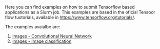 Here you can find examples on how to submit Tensorflow based applications as a Slurm job. This examples are based in the oficial Tensoor flow tuotorials, available in https://www.tensorflow.org/tutorials/.

The examples avaialbe are:

1. [Images - Convolutional Neural Network](cnn)
2. [Images - Image classification](image_classification)
